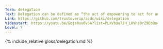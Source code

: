 ```yaml
---
Term: delegation
Text: Delegation can be defined as “the act of empowering to act for another”
Link: https://github.com/trustoverip/acdc/wiki/delegation
Videostart: https://youtu.be/GqjsRuu0V5A?list=PLXVbQu7JH_LHVhs0rZ9Bb8ocyKlPljkaG&t=07m44s
Level: 7
---
```


{% include_relative gloss/delegation.md %}
